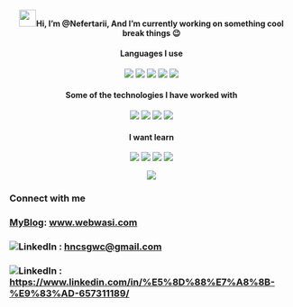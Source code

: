 <p align="center">
<h4 align="center"> <img src="https://raw.githubusercontent.com/verma-anushka/verma-anushka/master/gifs/wave.gif" width="30px">Hi, I’m @Nefertarii, And I’m currently working on something cool break things 😉</h4>

<h4 align="center"> Languages I use </h4>
<p align="center"> 
<img src=https://img.shields.io/badge/-C-000000?style=flat&logo=c>
<img src=https://img.shields.io/badge/-C++-000000?style=flat&logo=c%2B%2B>
<img src=https://img.shields.io/badge/-HTML5-000000?style=flat&logo=html5>
<img src=https://img.shields.io/badge/-CSS3-000000?style=flat&logo=css3>
<img src=https://img.shields.io/badge/-JavaScript-000000?style=flat&logo=javascript>
</p>

<h4 align="center"> Some of the technologies I have worked with </h4>
<p align="center"> 
<img src=https://img.shields.io/badge/-Git-222222?style=flat&logo=git&logoColor=F05032>
<img src=https://img.shields.io/badge/-GitHub-222222?style=flat&logo=github&logoColor=181717>
<img src=https://img.shields.io/badge/-Linux-222222?style=flat&logo=linux&logoColor=FCC624>
<img src=https://img.shields.io/badge/-TCP/IP-222222?style=flat&logo=cisco&logoColor=white>
</p> 

<h4 align="center"> I want learn </h4>
<p align="center"> 
<img src=https://img.shields.io/badge/-Linux-222222?style=flat&logo=linux&logoColor=FCC624>
<img src=https://img.shields.io/badge/-TCP/IP-222222?style=flat&logo=cisco&logoColor=white>
<img src=https://img.shields.io/badge/-SQL-000000?style=flat&logo=postgresql>
<img src=https://img.shields.io/badge/-ComputerScience-000000?style=flat&logo=CS>
</p>

<p align="center"> 
<img src=https://github-readme-stats.vercel.app/api?username=Nefertarii&show_icons=true&theme=radical>
</p>

### Connect with me 
### [MyBlog](http://www.webwasi.com  "仍在开发 2021-09-09"): www.webwasi.com  
### ![LinkedIn](https://img.shields.io/badge/-GMAIL-D14836?style=for-the-badge&logo=gmail&logoColor=white) : hncsgwc@gmail.com  
### ![LinkedIn](https://img.shields.io/badge/-LINKEDIN-0077B5?style=for-the-badge&logo=linkedin&logoColor=white) : https://www.linkedin.com/in/%E5%8D%88%E7%A8%8B-%E9%83%AD-657311189/      
